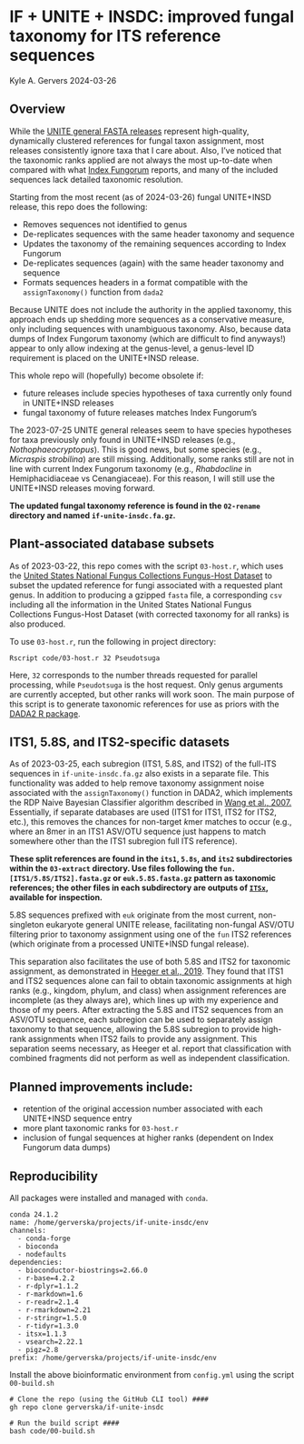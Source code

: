 IF + UNITE + INSDC: improved fungal taxonomy for ITS reference sequences
================
Kyle A. Gervers
2024-03-26

## Overview

While the [UNITE general FASTA
releases](https://unite.ut.ee/repository.php) represent high-quality,
dynamically clustered references for fungal taxon assignment, most
releases consistently ignore taxa that I care about. Also, I’ve noticed
that the taxonomic ranks applied are not always the most up-to-date when
compared with what [Index Fungorum](http://www.indexfungorum.org/)
reports, and many of the included sequences lack detailed taxonomic
resolution.

Starting from the most recent (as of 2024-03-26) fungal UNITE+INSD
release, this repo does the following:

- Removes sequences not identified to genus
- De-replicates sequences with the same header taxonomy and sequence
- Updates the taxonomy of the remaining sequences according to Index
  Fungorum
- De-replicates sequences (again) with the same header taxonomy and
  sequence
- Formats sequences headers in a format compatible with the
  `assignTaxonomy()` function from `dada2`

Because UNITE does not include the authority in the applied taxonomy,
this approach ends up shedding more sequences as a conservative measure,
only including sequences with unambiguous taxonomy. Also, because data
dumps of Index Fungorum taxonomy (which are difficult to find anyways!)
appear to only allow indexing at the genus-level, a genus-level ID
requirement is placed on the UNITE+INSD release.

This whole repo will (hopefully) become obsolete if:

- future releases include species hypotheses of taxa currently only
  found in UNITE+INSD releases
- fungal taxonomy of future releases matches Index Fungorum’s

The 2023-07-25 UNITE general releases seem to have species hypotheses
for taxa previously only found in UNITE+INSD releases (e.g.,
*Nothophaeocryptopus*). This is good news, but some species (e.g.,
*Micraspis strobilina*) are still missing. Additionally, some ranks
still are not in line with current Index Fungorum taxonomy (e.g.,
*Rhabdocline* in Hemiphacidiaceae vs Cenangiaceae). For this reason, I
will still use the UNITE+INSD releases moving forward.

**The updated fungal taxonomy reference is found in the `02-rename`
directory and named `if-unite-insdc.fa.gz`.**

## Plant-associated database subsets

As of 2023-03-22, this repo comes with the script `03-host.r`, which
uses the [United States National Fungus Collections Fungus-Host
Dataset](https://doi.org/10.15482/USDA.ADC/1524414) to subset the
updated reference for fungi associated with a requested plant genus. In
addition to producing a gzipped `fasta` file, a corresponding `csv`
including all the information in the United States National Fungus
Collections Fungus-Host Dataset (with corrected taxonomy for all ranks)
is also produced.

To use `03-host.r`, run the following in project directory:

    Rscript code/03-host.r 32 Pseudotsuga

Here, `32` corresponds to the number threads requested for parallel
processing, while `Pseudotsuga` is the host request. Only genus
arguments are currently accepted, but other ranks will work soon. The
main purpose of this script is to generate taxonomic references for use
as priors with the [DADA2 R package](http://benjjneb.github.io/dada2/).

## ITS1, 5.8S, and ITS2-specific datasets

As of 2023-03-25, each subregion (ITS1, 5.8S, and ITS2) of the full-ITS
sequences in `if-unite-insdc.fa.gz` also exists in a separate file. This
functionality was added to help remove taxonomy assignment noise
associated with the `assignTaxonomy()` function in DADA2, which
implements the RDP Naive Bayesian Classifier algorithm described in
[Wang et al., 2007.](https://doi.org/10.1128/aem.00062-07) Essentially,
if separate databases are used (ITS1 for ITS1, ITS2 for ITS2, etc.),
this removes the chances for non-target *k*mer matches to occur (e.g.,
where an 8mer in an ITS1 ASV/OTU sequence just happens to match
somewhere other than the ITS1 subregion full ITS reference).

**These split references are found in the `its1`, `5.8s`, and `its2`
subdirectories within the `03-extract` directory. Use files following
the `fun.[ITS1/5.8S/ITS2].fasta.gz` or `euk.5.8S.fasta.gz` pattern as
taxonomic references; the other files in each subdirectory are outputs
of [`ITSx`](https://microbiology.se/software/itsx/), available for
inspection.**

5.8S sequences prefixed with `euk` originate from the most current,
non-singleton eukaryote general UNITE release, facilitating non-fungal
ASV/OTU filtering prior to taxonomy assignment using one of the `fun`
ITS2 references (which originate from a processed UNITE+INSD fungal
release).

This separation also facilitates the use of both 5.8S and ITS2 for
taxonomic assignment, as demonstrated in [Heeger et al.,
2019](https://doi.org/10.1111/2041-210X.13266). They found that ITS1 and
ITS2 sequences alone can fail to obtain taxonomic assignments at high
ranks (e.g., kingdom, phylum, and class) when assignment references are
incomplete (as they always are), which lines up with my experience and
those of my peers. After extracting the 5.8S and ITS2 sequences from an
ASV/OTU sequence, each subregion can be used to separately assign
taxonomy to that sequence, allowing the 5.8S subregion to provide
high-rank assignments when ITS2 fails to provide any assignment. This
separation seems necessary, as Heeger et al. report that classification
with combined fragments did not perform as well as independent
classification.

## Planned improvements include:

- retention of the original accession number associated with each
  UNITE+INSD sequence entry
- more plant taxonomic ranks for `03-host.r`
- inclusion of fungal sequences at higher ranks (dependent on Index
  Fungorum data dumps)

## Reproducibility

All packages were installed and managed with `conda`.

    conda 24.1.2
    name: /home/gerverska/projects/if-unite-insdc/env
    channels:
      - conda-forge
      - bioconda
      - nodefaults
    dependencies:
      - bioconductor-biostrings=2.66.0
      - r-base=4.2.2
      - r-dplyr=1.1.2
      - r-markdown=1.6
      - r-readr=2.1.4
      - r-rmarkdown=2.21
      - r-stringr=1.5.0
      - r-tidyr=1.3.0
      - itsx=1.1.3
      - vsearch=2.22.1
      - pigz=2.8
    prefix: /home/gerverska/projects/if-unite-insdc/env

Install the above bioinformatic environment from `config.yml` using the
script `00-build.sh`

    # Clone the repo (using the GitHub CLI tool) ####
    gh repo clone gerverska/if-unite-insdc

    # Run the build script ####
    bash code/00-build.sh
